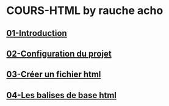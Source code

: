 # COURS-HTML by rauche acho

## [01-Introduction](./01-Introduction/README.md)

## [02-Configuration du projet](./02-Configuration%20du%20projet/README.md)

## [03-Créer un fichier html](./03-Cr%C3%A9er%20un%20fichier%20html/README.md)

## [04-Les balises de base html](./04-Les%20balises%20html/README.md)
